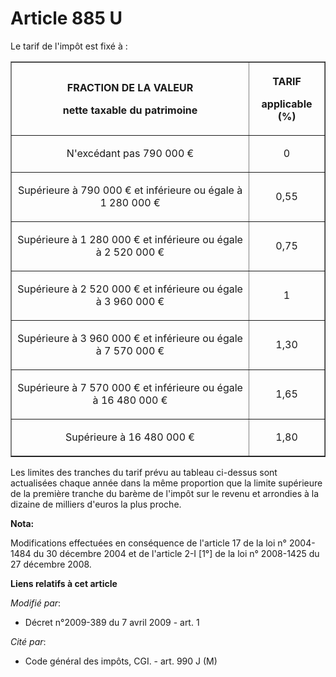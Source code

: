 # Article 885 U

Le tarif de l'impôt est fixé à :

<table border="1">
    <tbody>
      <tr>
        <th>

FRACTION DE LA VALEUR

nette taxable du patrimoine

</th>
        <th>

TARIF

applicable (%)

</th>
      </tr>
      <tr>
        <td align="center">

N'excédant pas 790 000 €

</td>
        <td align="center">

0

</td>
      </tr>
      <tr>
        <td align="center">

Supérieure à 790 000 € et inférieure ou égale à 1 280 000 €

</td>
        <td align="center">

0,55

</td>
      </tr>
      <tr>
        <td align="center">

Supérieure à 1 280 000 € et inférieure ou égale à 2 520 000 €

</td>
        <td align="center">

0,75

</td>
      </tr>
      <tr>
        <td align="center">

Supérieure à 2 520 000 € et inférieure ou égale à 3 960 000 €

</td>
        <td align="center">

1

</td>
      </tr>
      <tr>
        <td align="center">

Supérieure à 3 960 000 € et inférieure ou égale à 7 570 000 €

</td>
        <td align="center">

1,30

</td>
      </tr>
      <tr>
        <td align="center">

Supérieure à 7 570 000 € et inférieure ou égale à 16 480 000 €

</td>
        <td align="center">

1,65

</td>
      </tr>
      <tr>
        <td align="center">

Supérieure à 16 480 000 €

</td>
        <td align="center">

1,80

</td>
      </tr>
    </tbody>
  </table>

Les limites des tranches du tarif prévu au tableau ci-dessus sont actualisées chaque année dans la même proportion que la
limite supérieure de la première tranche du barème de l'impôt sur le revenu et arrondies à la dizaine de milliers d'euros la
plus proche.

**Nota:**

Modifications effectuées en conséquence de l'article 17 de la loi n° 2004-1484 du 30 décembre 2004 et de l'article 2-I [1°]
de la loi n° 2008-1425 du 27 décembre 2008.

**Liens relatifs à cet article**

_Modifié par_:

  - Décret n°2009-389 du 7 avril 2009 - art. 1

_Cité par_:

  - Code général des impôts, CGI. - art. 990 J (M)
